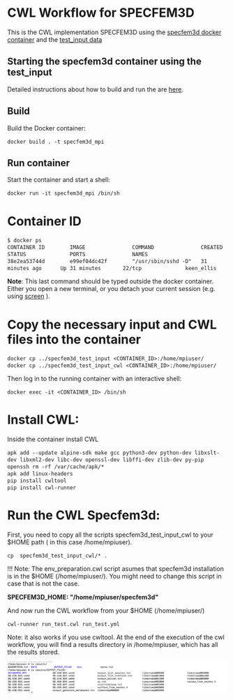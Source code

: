 # CWL Workflow for SPECFEM3D 

This is the CWL implementation SPECFEM3D using the [specfem3d docker container](https://gitlab.com/project-dare/WP6_EPOS/tree/master/specfem3d/docker) and the [test_input data](https://gitlab.com/project-dare/WP6_EPOS/tree/master/specfem3d/specfem3d_test_input)

## Starting the specfem3d container using the test_input 
Detailed instructions about how to build and run the are [here](https://gitlab.com/project-dare/WP6_EPOS/tree/master/specfem3d/docker).

## Build

Build the Docker container:

```
docker build . -t specfem3d_mpi
```
## Run container

Start the container and start a shell:

```
docker run -it specfem3d_mpi /bin/sh

```

# Container ID

```
$ docker ps
CONTAINER ID        IMAGE               COMMAND               CREATED             STATUS              PORTS               NAMES
38e2ea53744d        e99ef04dc42f        "/usr/sbin/sshd -D"   31 minutes ago      Up 31 minutes       22/tcp              keen_ellis
```
**Note**: This last command should be typed outside the docker container. Either you open a new terminal, or you detach your current session  (e.g. using [screen](https://www.gnu.org/software/screen/manual/html_node/Invoking-Screen.html) ).


# Copy the necessary input and CWL files into the container

```
docker cp ../specfem3d_test_input <CONTAINER_ID>:/home/mpiuser/
docker cp ../specfem3d_test_input_cwl <CONTAINER_ID>:/home/mpiuser/
```

Then log in to the running container with an interactive shell:
```
docker exec -it <CONTAINER_ID> /bin/sh
```

# Install CWL:

Inside the container install CWL

```
apk add --update alpine-sdk make gcc python3-dev python-dev libxslt-dev libxml2-dev libc-dev openssl-dev libffi-dev zlib-dev py-pip openssh rm -rf /var/cache/apk/*
apk add linux-headers
pip install cwltool
pip install cwl-runner
```

# Run the CWL Specfem3d:

First, you need to copy all the scripts specfem3d_test_input_cwl to your $HOME path ( in this case /home/mpiuser).

```
cp  specfem3d_test_input_cwl/* .
```

!!! Note: The env_preparation.cwl script asumes that specfem3d installation is in the $HOME (/home/mpiuser/).
You might need to change this script in case that is not the case. 

**SPECFEM3D_HOME: "/home/mpiuser/specfem3d"**


And now run the CWL workflow from your $HOME (/home/mpiuser/)

```
cwl-runner run_test.cwl run_test.yml

```

Note: it also works if you use cwltool. 
At the end of the execution of the cwl workflow, you will find a results directory in /home/mpiuser, which has all the results stored. 

![Results](results.png?raw=true "Results Scheen Shot")






